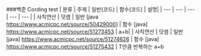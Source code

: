 ###백준 Cording test
| 분류 | 주제 | 일반(코드) | 함수(코드) | 설명|
| --- | --- | --- | --- | --- |
| 사칙연산 | 덧셈 | 일반 [java https://www.acmicpc.net/source/50429000] | 함수 [java] https://www.acmicpc.net/source/51273453 | a+b|
| 사칙연산 | 덧셈 | 일반 [java] https://www.acmicpc.net/source/51274626 | 함수 [java] https://www.acmicpc.net/source/51275432 | T만큼 반복하는 a+b
